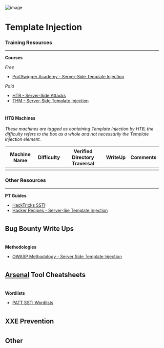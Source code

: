![image](https://github.com/user-attachments/assets/96c1a0f1-af0c-4757-80a9-61e23a072119)

# Template Injection

### Training Resources
---

**Courses**

*Free*
- [PortSwigger Academy - Server-Side Template Injection](https://portswigger.net/web-security/server-side-template-injection)

*Paid*
- [HTB - Server-Side Attacks](https://academy.hackthebox.com/course/preview/server-side-attacks)
- [THM - Server-Side Template Injection](https://tryhackme.com/r/hacktivities/search?page=1&kind=all&searchText=server+side+temp)

#

#### HTB Machines
*These machines are tagged as containing Template Injection by HTB, the difficulty refers to the box as a whole and not necessarily the Template Injection element.*

| Machine Name | Difficulty | Verified Directory Traversal | WriteUp | Comments |
| -- | -- | -- | -- | -- |
| | | | | |


### Other Resources
---
**PT Guides**
- [HackTricks SSTI](https://book.hacktricks.xyz/pentesting-web/ssti-server-side-template-injection)
- [Hacker Recipes - Server-Sie Template Injection](https://www.thehacker.recipes/web/inputs/ssti#%F0%9F%9B%A0%EF%B8%8F-ssti-server-side-template-injection)
#
**Bug Bounty Write Ups**
- 
#
**Methodologies**
- [OWASP Methodology - Server Side Template Injection](https://owasp.org/www-project-web-security-testing-guide/stable/4-Web_Application_Security_Testing/07-Input_Validation_Testing/18-Testing_for_Server-side_Template_Injection)
#
**[Arsenal](https://github.com/Orange-Cyberdefense/arsenal/tree/master) Tool Cheatsheets**
- 
#
**Wordlists**
- [PATT SSTI Wordlists](https://github.com/swisskyrepo/PayloadsAllTheThings/tree/master/Server%20Side%20Template%20Injection)
#
**XXE Prevention**
- 
#
**Other**
- 
